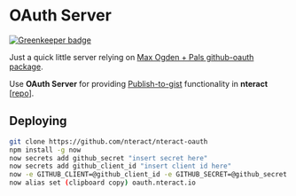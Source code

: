 # OAuth Server

[![Greenkeeper badge](https://badges.greenkeeper.io/nteract/oauth-server.svg)](https://greenkeeper.io/)

Just a quick little server relying on [Max Ogden + Pals github-oauth package](https://www.npmjs.com/package/github-oauth).

Use **OAuth Server** for providing [Publish-to-gist](https://github.com/nteract/nteract/blob/master/src/notebook/epics/github-publish.js) functionality in **nteract** [[repo](https://github.com/nteract/nteract)].

## Deploying

```bash
git clone https://github.com/nteract/nteract-oauth
npm install -g now
now secrets add github_secret "insert secret here"
now secrets add github_client_id "insert client id here"
now -e GITHUB_CLIENT=@github_client_id -e GITHUB_SECRET=@github_secret
now alias set (clipboard copy) oauth.nteract.io
```

